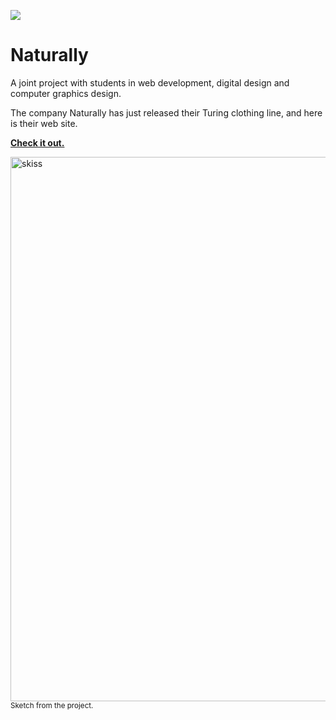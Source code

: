 ![](https://media1.giphy.com/media/k9eSSadVp53Tq/giphy.gif?cid=ecf05e47j15utqhmddr5ommju2mtqs34fl9yzgi4ckyy9g5n&ep=v1_gifs_search&rid=giphy.gif&ct=g)

# Naturally
A joint project with students in web development, digital design and computer graphics design.

The company Naturally has just released their Turing clothing line, and here is their web site.

**[Check it out.](https://naturally-turing.netlify.app/)**

<img width="871" alt="skiss" src="/images/klader_till_skolan.png">
<sub>Sketch from the project.</sub> 
